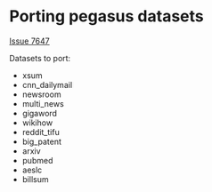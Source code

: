 # Porting pegasus datasets

[Issue 7647](https://github.com/huggingface/transformers/issues/7647)

Datasets to port:

* xsum
* cnn_dailymail
* newsroom
* multi_news
* gigaword
* wikihow
* reddit_tifu
* big_patent
* arxiv
* pubmed
* aeslc
* billsum
